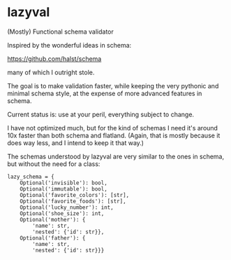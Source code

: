 lazyval
=======

(Mostly) Functional schema validator

Inspired by the wonderful ideas in schema: 

https://github.com/halst/schema

many of which I outright stole.

The goal is to make validation faster, while keeping the very pythonic and minimal schema style, at the expense of more advanced features in schema.

Current status is: use at your peril, everything subject to change.

I have not optimized much, but for the kind of schemas I need it's around 10x faster than both schema and flatland. (Again, that is mostly because it does way less, and I intend to keep it that way.)

The schemas understood by lazyval are very similar to the ones in schema, but without the need for a class:

    lazy_schema = {
        Optional('invisible'): bool,
        Optional('immutable'): bool,
        Optional('favorite_colors'): [str],
        Optional('favorite_foods'): [str],
        Optional('lucky_number'): int,
        Optional('shoe_size'): int,
        Optional('mother'): {
            'name': str,
            'nested': {'id': str}},
        Optional('father'): {
            'name': str,
            'nested': {'id': str}}}
